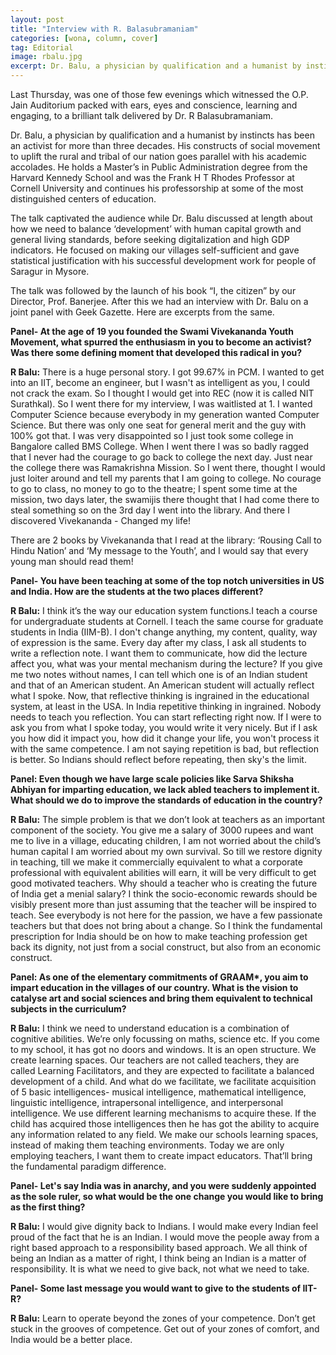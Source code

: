 ```yaml
---
layout: post
title: "Interview with R. Balasubramaniam"
categories: [wona, column, cover]
tag: Editorial
image: rbalu.jpg
excerpt: Dr. Balu, a physician by qualification and a humanist by instincts has been an activist for more than three decades. His constructs of social movement to uplift the rural and tribal of our nation goes parallel with his academic accolades.
---
```

Last Thursday, was one of those few evenings which witnessed the O.P. Jain Auditorium packed with ears, eyes and conscience, learning and engaging, to a brilliant talk delivered by Dr. R Balasubramaniam.  

Dr. Balu, a physician by qualification and a humanist by instincts has been an activist for more than three decades. His constructs of social movement to uplift the rural and tribal of our nation goes parallel with his academic accolades. He holds a Master’s in Public Administration degree from the Harvard Kennedy School and was the Frank H T Rhodes Professor at Cornell University and continues his professorship at some of the most distinguished centers of education.  

The talk captivated the audience while Dr. Balu discussed at length about how we need to balance ‘development’ with human capital growth and general living standards, before seeking digitalization and high GDP indicators.  He focused on making our villages self-sufficient and gave statistical justification with his successful development work for people of Saragur in Mysore.  

The talk was followed by the launch of his book “I, the citizen” by our Director, Prof. Banerjee. After this we had an interview with Dr. Balu on a joint panel with Geek Gazette. Here are excerpts from the same. 

__Panel- At the age of 19 you founded the Swami Vivekananda Youth Movement, what spurred the enthusiasm in you to become an activist? Was there some defining moment that developed this radical in you?__

__R Balu:__ There is a huge personal story. I got 99.67% in PCM. I wanted to get into an IIT, become an engineer, but I wasn't as intelligent as you, I could not crack the exam. So I thought I would get into REC (now it is called NIT Surathkal). So I went there for my interview, I was waitlisted at 1. I wanted Computer Science because everybody in my generation wanted Computer Science. But there was only one seat for general merit and the guy with 100% got that. I was very disappointed so I just took some college in Bangalore called BMS College. When I went there I was so badly ragged that I never had the courage to go back to college the next day. Just near the college there was Ramakrishna Mission. So I went there, thought I would just loiter around and tell my parents that I am going to college. No courage to go to class, no money to go to the theatre; I spent some time at the mission, two days later, the swamijis there thought that I had come there to steal something so on the  3rd day I went into the library. And there I discovered Vivekananda - Changed my life! 

There are 2 books by Vivekananda that I read at the library: ‘Rousing Call to Hindu Nation’ and ‘My message to the Youth’, and I would say that every young man should read them!

__Panel- You have been teaching at some of the top notch universities in US and India. How are the students at the two places different?__  

__R Balu:__ I think it’s the way our education system functions.I teach a course for undergraduate students at Cornell. I teach the same course for graduate students in India (IIM-B). I don't change anything, my content, quality, way of expression is the same. Every day after my class, I ask all students to write a reflection note. I want them to communicate, how did the lecture affect you, what was your mental mechanism during the lecture? If you give me two notes without names, I can tell which one is of an Indian student and that of an American student. An American student will actually reflect what I spoke. Now, that reflective thinking is ingrained in the educational system, at least in the USA. In India repetitive thinking in ingrained. Nobody needs to teach you reflection. You can start reflecting right now. If I were to ask you from what I spoke today, you would write it very nicely. But if I ask you how did it impact you, how did it change your life, you won't process it with the same competence. I am not saying repetition is bad, but reflection is better. So Indians should reflect before repeating, then sky's the limit.

__Panel: Even though we have large scale policies like Sarva Shiksha Abhiyan for imparting education, we lack abled teachers to implement it. What should we do to improve the standards of education in the country?__

__R Balu:__ The simple problem is that we don’t look at teachers as an important component of the society. You give me a salary of 3000 rupees and want me to live in a village, educating children, I am not worried about the child’s human capital I am worried about my own survival. So till we restore dignity in teaching, till we make it commercially equivalent to what a corporate professional with equivalent abilities will earn, it will be very difficult to get good motivated teachers. Why should a teacher who is creating the future of India get a menial salary? I think the socio-economic rewards should be visibly present more than just assuming that the teacher will be inspired to teach. See everybody is not here for the passion, we have a few passionate teachers but that does not bring about a change. So I think the fundamental prescription for India should be on how to make teaching profession get back its dignity, not just from a social construct, but also from an economic construct.

__Panel: As one of the elementary commitments of GRAAM*, you aim to impart education in the villages of our country. What is the vision to catalyse art and social sciences and bring them equivalent to technical subjects in the curriculum?__

__R Balu:__ I think we need to understand education is a combination of cognitive abilities. We’re only focussing on maths, science etc. If you come to my school, it has got no doors and windows. It is an open structure. We create learning spaces. Our teachers are not called teachers, they are called Learning Facilitators, and they are expected to facilitate a balanced development of a child. And what do we facilitate, we facilitate acquisition of 5 basic intelligences- musical intelligence, mathematical intelligence, linguistic intelligence, intrapersonal intelligence, and interpersonal intelligence. We use different learning mechanisms to acquire these.  If the child has acquired those intelligences then he has got the ability to acquire any information related to any field.  We make our schools learning spaces, instead of making them teaching environments. Today we are only employing teachers, I want them to create impact educators. That’ll bring the fundamental paradigm difference.

__Panel- Let's say India was in anarchy, and you were suddenly appointed as the sole ruler, so what would be the one change you would like to bring as the first thing?__

__R Balu:__ I would give dignity back to Indians. I would make every Indian feel proud of the fact that he is an Indian. I would move the people away from a right based approach to a responsibility based approach. We all think of being an Indian as a matter of right, I think being an Indian is a matter of responsibility. It is what we need to give back, not what we need to take.

__Panel- Some last message you would want to give to the students of IIT-R?__

__R Balu:__ Learn to operate beyond the zones of your competence. Don’t get stuck in the grooves of competence. Get out of your zones of comfort, and India would be a better place.




